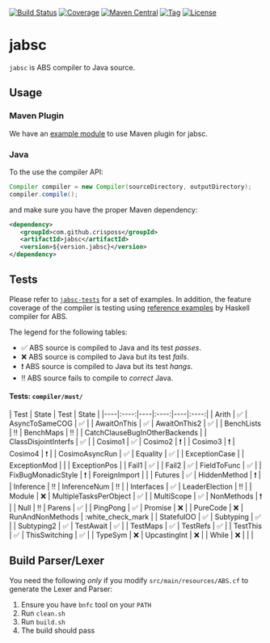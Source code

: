 
[![Build Status](https://img.shields.io/travis/CrispOSS/jabsc.svg?style=flat-square)](https://travis-ci.org/CrispOSS/jabsc) [![Coverage](https://img.shields.io/coveralls/CrispOSS/jabsc.svg?style=flat-square)](https://img.shields.io/coveralls/CrispOSS/jabsc?style=flat-square) [![Maven Central](https://img.shields.io/maven-central/v/com.github.crisposs/jabsc.svg?style=flat-square)](http://search.maven.org/#browse%7C-1892944679) [![Tag](https://img.shields.io/github/tag/CrispOSS/jabsc.svg?style=flat-square)](https://github.com/CrispOSS/jabsc/tags) [![License](https://img.shields.io/github/license/CrispOSS/jabsc.svg?style=flat-square)](https://github.com/CrispOSS/jabsc/blob/master/LICENSE)

# jabsc

`jabsc` is ABS compiler to Java source.

## Usage

### Maven Plugin

We have an [example module][1] to use Maven plugin for jabsc.

### Java

To the use the compiler API:

```java
Compiler compiler = new Compiler(sourceDirectory, outputDirectory);
compiler.compile();
```

and make sure you have the proper Maven dependency:

```xml
<dependency>
   <groupId>com.github.crisposs</groupId>
   <artifactId>jabsc</artifactId>
   <version>${version.jabsc}</version>
</dependency>
```

## Tests

Please refer to [`jabsc-tests`][2] for a set of examples. In addition, the feature coverage of the compiler is testing using [reference examples][3] by Haskell compiler for ABS. 

The legend for the following tables:

* :white_check_mark: ABS source is compiled to Java and its test *passes*.
* :x: ABS source is compiled to Java but its test *fails*.
* :heavy_exclamation_mark: ABS source is compiled to Java but its test *hangs*.
* :bangbang: ABS source fails to compile to *correct* Java.

#### Tests: `compiler/must/`
| Test | State | Test | State |
|----|:----:|----|:----:|----|:----:|
| Arith | :white_check_mark: | AsyncToSameCOG | :white_check_mark: |
| AwaitOnThis | :white_check_mark: | AwaitOnThis2 | :white_check_mark: |
| BenchLists | :bangbang: | BenchMaps | :bangbang: |
| CatchClauseBugInOtherBackends | | ClassDisjointInterfs | :white_check_mark: |
| Cosimo1 | :white_check_mark: | Cosimo2 | :heavy_exclamation_mark: |
| Cosimo3 | :heavy_exclamation_mark: | Cosimo4 | :heavy_exclamation_mark: |
| CosimoAsyncRun | :white_check_mark: | Equality | :white_check_mark: |
| ExceptionCase | | ExceptionMod | |
| ExceptionPos | | Fail1 | :white_check_mark: |
| Fail2 | :white_check_mark: | FieldToFunc | :white_check_mark: |
| FixBugMonadicStyle | :heavy_exclamation_mark: | ForeignImport | | 
| Futures | :white_check_mark: | HiddenMethod | :heavy_exclamation_mark: |
| Inference | :bangbang: | InferenceNum | :bangbang: |
| Interfaces | :white_check_mark: | LeaderElection | :bangbang: |
| Module | :x: | MultipleTasksPerObject | :white_check_mark: |
| MultiScope | :white_check_mark: | NonMethods | :heavy_exclamation_mark: |
| Null | :bangbang: | Parens | :white_check_mark: |
| PingPong | :white_check_mark: | Promise | :x: |
| PureCode | :x: | RunAndNonMethods | :white_check_mark |
| StatefulOO | :white_check_mark: | Subtyping | :white_check_mark: |
| Subtyping2 | :white_check_mark: | TestAwait | :white_check_mark: |
| TestMaps | :white_check_mark: | TestRefs | :white_check_mark: |
| TestThis | :white_check_mark: | ThisSwitching | :white_check_mark: |
| TypeSym | :x: | UpcastingInt | :x: |
| While | :x: | | |

 
## Build Parser/Lexer

You need the following *only* if you modify `src/main/resources/ABS.cf` to generate the Lexer and Parser:

1. Ensure you have `bnfc` tool on your `PATH`
2. Run `clean.sh`
3. Run `build.sh`
4. The build should pass

[1]: https://github.com/CrispOSS/jabsc-maven-plugin-example
[2]: https://github.com/CrispOSS/jabsc-tests
[3]: https://github.com/bezirg/abs2haskell/tree/cloud/test
